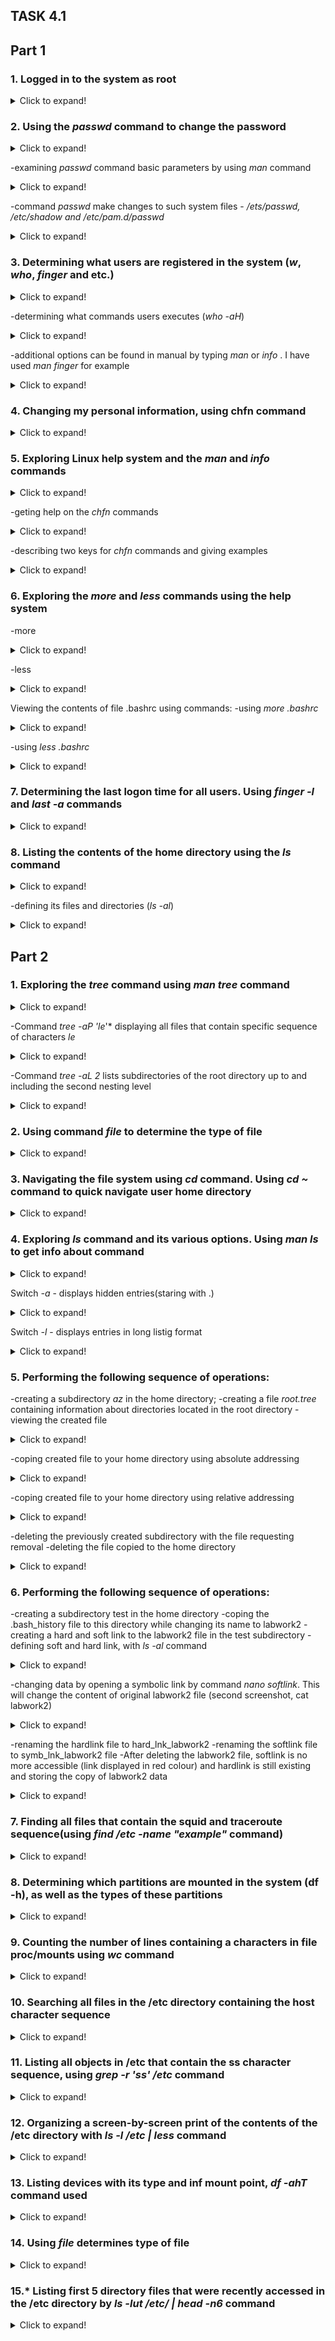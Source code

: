 ## TASK 4.1


## Part 1


### 1. Logged in to the system as root
<details>
  <summary>Click to expand!</summary>

  ![img](images/lx01.jpg)
</details>


### 2. Using the *passwd* command to change the password
<details>
  <summary>Click to expand!</summary>

  ![img](images/lx02.jpg)
</details>

-examining *passwd* command basic parameters by using *man* command
<details>
  <summary>Click to expand!</summary>

  ![img](images/lx03.jpg)
  ![img](images/lx04.jpg)
  ![img](images/lx05.jpg)
</details>

-command *passwd* make changes to such system files - */ets/passwd, /etc/shadow and /etc/pam.d/passwd*
<details>
  <summary>Click to expand!</summary>

  ![img](images/lx06.jpg)
</details>


### 3. Determining what users are registered in the system (*w*, *who*, *finger* and etc.)
<details>
  <summary>Click to expand!</summary>

  ![img](images/lx07.jpg)
</details>

-determining what commands users executes (*who -aH*)
<details>
  <summary>Click to expand!</summary>

  ![img](images/lx08.jpg)
</details>

-additional options can be found in manual by typing *man <command>* or *info <command>*. I have used *man finger* for example
<details>
  <summary>Click to expand!</summary>

  ![img](images/lx09.jpg)
</details>


### 4. Changing my personal information, using chfn command
<details>
  <summary>Click to expand!</summary>

  ![img](images/lx10.jpg)
</details>


### 5. Exploring Linux help system and the *man* and *info* commands
<details>
  <summary>Click to expand!</summary>

  ![img](images/lx11.jpg)
  ![img](images/lx12.jpg)
  ![img](images/lx13.jpg)
</details>
 
-geting help on the *chfn* commands
<details>
  <summary>Click to expand!</summary>

  ![img](images/lx14.jpg)
</details>

-describing two keys for *chfn* commands and giving examples
<details>
  <summary>Click to expand!</summary>

  ![img](images/lx15.jpg)
</details>


### 6. Exploring the *more* and *less* commands using the help system
-more
<details>
  <summary>Click to expand!</summary>

  ![img](images/lx16.jpg)
</details>

-less
<details>
  <summary>Click to expand!</summary>

  ![img](images/lx17.jpg)
</details>

Viewing the contents of file .bashrc using commands:
-using *more .bashrc*
<details>
  <summary>Click to expand!</summary>

  ![img](images/lx18.jpg)
</details>

-using *less .bashrc*
<details>
  <summary>Click to expand!</summary>

  ![img](images/lx19.jpg)
</details>


### 7. Determining the last logon time for all users. Using *finger -l* and *last -a* commands
<details>
  <summary>Click to expand!</summary>

  ![img](images/lx20.jpg)
</details>


### 8. Listing the contents of the home directory using the *ls* command
<details>
  <summary>Click to expand!</summary>

  ![img](images/lx21.jpg)
</details>

-defining its files and directories (*ls -al*)
<details>
  <summary>Click to expand!</summary>

  ![img](images/lx22.jpg)
</details>


## Part 2


### 1. Exploring the *tree* command using *man tree* command
<details>
  <summary>Click to expand!</summary>

  ![img](images/lx23.jpg)
</details>

-Command *tree -aP 'le*'* displaying all files that contain specific sequence of characters *le*
<details>
  <summary>Click to expand!</summary>

  ![img](images/lx24.jpg)
</details>

-Command *tree -aL 2* lists subdirectories of the root directory up to and including the second nesting level
<details>
  <summary>Click to expand!</summary>

  ![img](images/lx25.jpg)
</details>


### 2. Using command *file* to determine the type of file
<details>
  <summary>Click to expand!</summary>

  ![img](images/lx26.jpg)
</details>


### 3. Navigating the file system using *cd* command. Using *cd ~* command to quick navigate user home directory
<details>
  <summary>Click to expand!</summary>

  ![img](images/lx27.jpg)
</details>


### 4. Exploring *ls* command and its various options. Using *man ls* to get info about command
<details>
  <summary>Click to expand!</summary>

  ![img](images/lx28.jpg)
</details>

Switch *-a* - displays hidden entries(staring with .)
<details>
  <summary>Click to expand!</summary>

  ![img](images/lx29.jpg)
</details>

Switch *-l* - displays entries in long listig format
<details>
  <summary>Click to expand!</summary>

  ![img](images/lx30.jpg)
</details>


### 5. Performing the following sequence of operations:

-сreating a subdirectory *az* in the home directory;
-сreating a file *root.tree* containing information about directories located in the root directory
-viewing the created file
<details>
  <summary>Click to expand!</summary>

  ![img](images/lx31.jpg)
</details>

-coping created file to your home directory using absolute addressing
<details>
  <summary>Click to expand!</summary>

  ![img](images/lx32.jpg)
</details>

-coping created file to your home directory using relative addressing
<details>
  <summary>Click to expand!</summary>

  ![img](images/lx33.jpg)
</details>

-deleting the previously created subdirectory with the file requesting removal
-deleting the file copied to the home directory
<details>
  <summary>Click to expand!</summary>

  ![img](images/lx34.jpg)
</details>


### 6. Performing the following sequence of operations:
-creating a subdirectory test in the home directory
-coping the .bash_history file to this directory while changing its name to labwork2
-creating a hard and soft link to the labwork2 file in the test subdirectory
-defining soft and hard link, with *ls -al* command
<details>
  <summary>Click to expand!</summary>

  ![img](images/lx35.jpg)
</details>

-changing data by opening a symbolic link by command *nano softlink*. This will change the content of original labwork2 file (second screenshot, cat labwork2)
<details>
  <summary>Click to expand!</summary>

  ![img](images/lx36.jpg)
  ![img](images/lx37.jpg)
</details>


-renaming the hardlink file to hard_lnk_labwork2
-renaming the softlink file to symb_lnk_labwork2 file
-After deleting the labwork2 file, softlink is no more accessible (link displayed in red colour) and hardlink is still existing and storing the copy of labwork2 data
<details>
  <summary>Click to expand!</summary>

  ![img](images/lx38.jpg)
</details>


### 7. Finding all files that contain the squid and traceroute sequence(using *find /etc -name "example"* command)
<details>
  <summary>Click to expand!</summary>

  ![img](images/lx39.jpg)
</details>

### 8. Determining which partitions are mounted in the system (df -h), as well as the types of these partitions
<details>
  <summary>Click to expand!</summary>

  ![img](images/lx40.jpg)
</details>


### 9. Counting the number of lines containing a characters in file proc/mounts using *wc* command
<details>
  <summary>Click to expand!</summary>

  ![img](images/lx41.jpg)
</details>


### 10. Searching all files in the /etc directory containing the host character sequence
<details>
  <summary>Click to expand!</summary>

  ![img](images/lx42.jpg)
</details>


### 11. Listing all objects in /etc that contain the ss character sequence, using *grep -r 'ss' /etc* command
<details>
  <summary>Click to expand!</summary>

  ![img](images/lx43.jpg)
</details>


### 12. Organizing a screen-by-screen print of the contents of the /etc directory with *ls -l /etc | less* command
<details>
  <summary>Click to expand!</summary>

  ![img](images/lx44.jpg)
</details>


### 13. Listing devices with its type and inf mount point, *df -ahT* command used
<details>
  <summary>Click to expand!</summary>

  ![img](images/lx45.jpg)
</details>


### 14. Using *file <filename>* determines type of file
<details>
  <summary>Click to expand!</summary>

  ![img](images/lx46.jpg)
</details>


### 15.* Listing first 5 directory files that were recently accessed in the /etc directory by *ls -lut /etc/ | head -n6* command
<details>
  <summary>Click to expand!</summary>

  ![img](images/lx47.jpg)
</details>